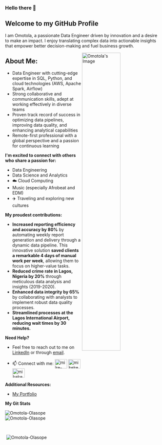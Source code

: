 ### Hello there 👋
## Welcome to my GitHub Profile 

I am Omotola, a passionate Data Engineer driven by innovation and a desire to make an impact.  I enjoy translating complex data into actionable insights that empower better decision-making and fuel business growth. 

<picture>
 <source media="(prefers-color-scheme: dark)" srcset="https://omotola-olasope.github.io/assets/img/IMG_9985.jpeg">
 <source media="(prefers-color-scheme: light)" srcset="https://omotola-olasope.github.io/assets/img/IMG_9144.jpeg">
 <img align="right" alt="Omotola's Image" src="https://omotola-olasope.github.io/assets/img/IMG_9985.jpeg" width="50%" height="50%">
</picture>


## About Me:

* Data Engineer with cutting-edge expertise in SQL, Python, and cloud technologies (AWS, Apache Spark, Airflow)
*  Strong collaborative and communication skills, adept at working effectively in diverse teams
*  Proven track record of success in optimizing data pipelines, improving data quality, and enhancing analytical capabilities
*  Remote-first professional with a global perspective and a passion for continuous learning

**I'm excited to connect with others who share a passion for:**

* ️Data Engineering
*  Data Science and Analytics
*  ☁️ Cloud Computing
*  Music (especially Afrobeat and EDM) 
*  ✈️ Traveling and exploring new cultures ️

**My proudest contributions:**

* **Increased reporting efficiency and accuracy by 80%** by automating weekly report generation and delivery through a dynamic data pipeline. This innovative solution **saved clients a remarkable 4 days of manual work per week**, allowing them to focus on higher-value tasks.
* **Reduced crime rate in Lagos, Nigeria by 20%** through meticulous data analysis and insights (2019-2020).
* **Enhanced data integrity by 65%** by collaborating with analysts to implement robust data quality processes.
* **Streamlined processes at the Lagos International Airport, reducing wait times by 30 minutes.** 

**Need Help?**

* Feel free to reach out to me on [LinkedIn](https://www.linkedin.com/in/omotola-olasope/) or through [email](tola.olasope@gmail.com).

- 📫 Connect with me: <a href="https://www.linkedin.com/in/omotola-olasope/" target="blank"><img align="center" src="https://raw.githubusercontent.com/rahuldkjain/github-profile-readme-generator/master/src/images/icons/Social/linked-in-alt.svg" alt="mike-houngbadji" height="30" width="40" /></a>
<a href="https://twitter.com/omotolaolasope" target="blank"><img align="center" src="https://raw.githubusercontent.com/rahuldkjain/github-profile-readme-generator/master/src/images/icons/Social/twitter.svg" alt="mikekenneth77" height="30" width="40" /></a>
<a href="https://www.leetcode.com/" target="blank"><img align="center" src="https://raw.githubusercontent.com/rahuldkjain/github-profile-readme-generator/master/src/images/icons/Social/leet-code.svg" alt="mikekenneth77" height="30" width="40" /></a>
</p>

**Additional Resources:**

* [My Portfolio](https://omotola-olasope.github.io)


**My Git Stats**

<p><img align="left" src="https://github-readme-stats.vercel.app/api/top-langs?username=Omotola-Olasope&show_icons=true&locale=en&layout=compact" alt="Omotola-Olasope" /></p>

<p><img align="center" src="https://github-readme-streak-stats.herokuapp.com/?user=Omotola-Olasope&" alt="Omotola-Olasope" /></p>


<br/>

<p>&nbsp;<img align="center" src="https://github-readme-stats.vercel.app/api?username=Omotola-Olasope&show_icons=true&locale=en" alt="Omotola-Olasope" /></p>



<!--
**Omotola-Olasope/Omotola-Olasope** is a ✨ _special_ ✨ repository because its `README.md` (this file) appears on your GitHub profile.

Here are some ideas to get you started:

- 🔭 I’m currently working on ...
- 🌱 I’m currently learning ...
- 👯 I’m looking to collaborate on ...
- 🤔 I’m looking for help with ...
- 💬 Ask me about ...
- 📫 How to reach me: ...
- 😄 Pronouns: ...
- ⚡ Fun fact: ...
-->

